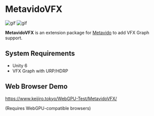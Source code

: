 MetavidoVFX
===========

![gif](https://github.com/user-attachments/assets/124a2b96-76d0-4e2a-8761-d2cc4ee1df72)
![gif](https://github.com/user-attachments/assets/078d9368-25ff-4fa8-99ed-0dbfadfc02b9)

**MetavidoVFX** is an extension package for [Metavido] to add VFX Graph support.

[Metavido]: https://github.com/keijiro/Metavido

## System Requirements

- Unity 6
- VFX Graph with URP/HDRP

## Web Browser Demo

https://www.keijiro.tokyo/WebGPU-Test/MetavidoVFX/

(Requires WebGPU-compatible browsers)
